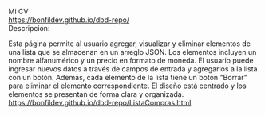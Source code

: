Mi CV </br>
<a>https://bonfildev.github.io/dbd-repo/</a>
</br>
Descripción:

Esta página permite al usuario agregar, visualizar y eliminar elementos de una lista que se almacenan 
en un arreglo JSON. Los elementos incluyen un nombre alfanumérico y un precio en formato de moneda. 
El usuario puede ingresar nuevos datos a través de campos de entrada y agregarlos a la lista con un botón.
Además, cada elemento de la lista tiene un botón "Borrar" para eliminar el elemento correspondiente. 
El diseño está centrado y los elementos se presentan de forma clara y organizada.
<a>https://bonfildev.github.io/dbd-repo/ListaCompras.html</a>
